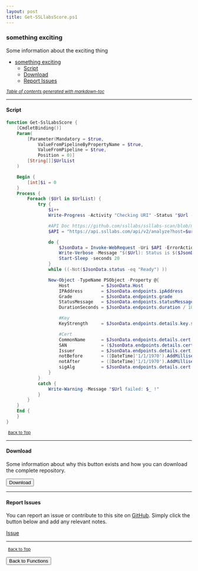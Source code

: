 ```yaml
---
layout: post
title: Get-SSLlabsScore.ps1
---
```


### something exciting

Some information about the exciting thing

- [something exciting](#something-exciting)
  - [Script](#script)
  - [Download](#download)
  - [Report Issues](#report-issues)

<small><i><a href='http://ecotrust-canada.github.io/markdown-toc/'>Table of contents generated with markdown-toc</a></i></small>

---

#### Script

```powershell
function Get-SslLabsScore {
    [CmdletBinding()]
    Param(
        [Parameter(Mandatory = $true,
            ValueFromPipelineByPropertyName = $true,
            ValueFromPipeline = $true,
            Position = 0)]
        [String[]]$UrlList
    )

    Begin {
        [int]$i = 0
    }
    Process {
        Foreach ($Url in $UrlList) {
            try {
                $i++
                Write-Progress -Activity "Checking URI" -Status "$Url - $i/$(@($UrlList).count) $($i/$(@($UrlList).count)*100 -as [int])%" -PercentComplete ($i / $(@($UrlList).count) * 100 -as [int])

                #API Doc https://github.com/ssllabs/ssllabs-scan/blob/master/ssllabs-api-docs-v3.md
                $API = "https://api.ssllabs.com/api/v2/analyze?host=$url&all=on&maxAge=24&"

                do {
                    $JsonData = Invoke-WebRequest -Uri $API -ErrorAction SilentlyContinue | ConvertFrom-Json
                    Write-Verbose -Message "$($Url): Status is $($JsonData.status), sleeping for 20 seconds"
                    Start-Sleep -seconds 20
                }
                while ((-Not($JsonData.status -eq "Ready") ))

                New-Object -TypeName PSObject -Property @{
                    Host            = $JsonData.Host
                    IPAddress       = $JsonData.endpoints.ipAddress
                    Grade           = $JsonData.endpoints.grade
                    StatusMessage   = $JsonData.endpoints.statusMessage
                    DurationSeconds = $JsonData.endpoints.duration / 1000 -as [int]

                    #Key
                    KeyStrength     = $JsonData.endpoints.details.key.size

                    #Cert
                    CommonName      = $JsonData.endpoints.details.cert | Select-Object -ExpandProperty commonNames
                    SAN             = ($JsonData.endpoints.details.cert | Select-Object -ExpandProperty altNames) -join ','
                    Issuer          = $JsonData.endpoints.details.cert.issuerLabel
                    notBefore       = ([DateTime]'1/1/1970').AddMilliseconds($JsonData.endpoints.details.cert.notBefore)
                    notAfter        = ([DateTime]'1/1/1970').AddMilliseconds($JsonData.endpoints.details.cert.notAfter)
                    sigAlg          = $JsonData.endpoints.details.cert.sigAlg
                }
            }
            catch {
                Write-Warning -Message "$Url failed: $_ !"
            }
        }
    }
    End {
    }
}
```

<span style="font-size:11px;"><a href="#"><i class="fas fa-caret-up" aria-hidden="true" style="color: white; margin-right:5px;"></i>Back to Top</a></span>

---

#### Download

Some information about why this button exists and how you can download the complete repository.

<button class="btn" type="submit" onclick="window.open('/PowerShell/functions/Get-SSLlabsScore.ps1')">
    <i class="fa fa-cloud-download-alt">
    </i>
        Download
</button>

---

#### Report Issues

You can report an issue or contribute to this site on <a href="https://github.com/BanterBoy/scripts-blog/issues">GitHub</a>. Simply click the button below and add any relevant notes.

<!-- Place this tag where you want the button to render. -->

<a class="github-button" href="https://github.com/BanterBoy/scripts-blog/issues/new?title=Get-SSLlabsScore.ps1&body=There is a problem with this function. Please find details below." data-show-count="true" aria-label="Issue BanterBoy/scripts-blog on GitHub">Issue</a>

---

<span style="font-size:11px;"><a href="#"><i class="fas fa-caret-up" aria-hidden="true" style="color: white; margin-right:5px;"></i>Back to Top</a></span>

<a href="/menu/_pages/functions.html">
    <button class="btn">
        <i class='fas fa-reply'>
        </i>
            Back to Functions
    </button>
</a>

[1]: http://ecotrust-canada.github.io/markdown-toc
[2]: https://github.com/googlearchive/code-prettify

```

```

